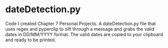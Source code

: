 # dateDetection.py
Code I created Chapter 7 Personal Projects.
A dateDetection.py file that uses regex and pyperclip to sift through a message and grabs the valid dates in DD/MM/YYYY format. 
The valid dates are copied to your clipboard and ready to be printed.
